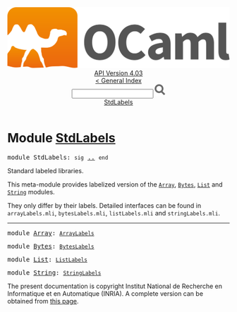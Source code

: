 <!-- ((! set title API !)) ((! set documentation !)) ((! set api !)) ((! set nobreadcrumb !)) -->
<div class="api"><header><nav class="toc brand"><a class="brand" href="https://ocaml.org/"><img src="colour-logo-gray.svg" class="svg" alt="OCaml"></a></nav><nav class="toc"><div class="toc_version"><a href="/docs" id="version-select">API Version 4.03</a></div><a href="index.html">&lt; General Index</a><div class="api_search"><input type="text" name="apisearch" id="api_search" oninput="mySearch(false);" onkeypress="this.oninput();" onclick="this.oninput();" onpaste="this.oninput();">
<img src="search_icon.svg" alt="Search" class="svg" onclick="mySearch(false)"></div>
<div id="search_results"></div><div class="toc_title"><a href="#top">StdLabels</a></div><ul></ul></nav></header>

<h1>Module <a href="type_StdLabels.html">StdLabels</a></h1>

<pre><span class="keyword">module</span> StdLabels: <code class="code"><span class="keyword">sig</span></code> <a href="StdLabels.html">..</a> <code class="code"><span class="keyword">end</span></code></pre><div class="info module top">
Standard labeled libraries.
<p>

   This meta-module provides labelized version of the <a href="Array.html"><code class="code"><span class="constructor">Array</span></code></a>,
   <a href="Bytes.html"><code class="code"><span class="constructor">Bytes</span></code></a>, <a href="List.html"><code class="code"><span class="constructor">List</span></code></a> and <a href="String.html"><code class="code"><span class="constructor">String</span></code></a> modules.
</p><p>

   They only differ by their labels. Detailed interfaces can be found
   in <code class="code">arrayLabels.mli</code>, <code class="code">bytesLabels.mli</code>, <code class="code">listLabels.mli</code>
   and <code class="code">stringLabels.mli</code>.<br>
</p></div>
<hr width="100%">

<pre><span class="keyword">module</span> <a href="StdLabels.Array.html">Array</a>: <code class="type"><a href="ArrayLabels.html">ArrayLabels</a></code></pre>
<pre><span class="keyword">module</span> <a href="StdLabels.Bytes.html">Bytes</a>: <code class="type"><a href="BytesLabels.html">BytesLabels</a></code></pre>
<pre><span class="keyword">module</span> <a href="StdLabels.List.html">List</a>: <code class="type"><a href="ListLabels.html">ListLabels</a></code></pre>
<pre><span class="keyword">module</span> <a href="StdLabels.String.html">String</a>: <code class="type"><a href="StringLabels.html">StringLabels</a></code></pre><div class="copyright">The present documentation is copyright Institut National de Recherche en Informatique et en Automatique (INRIA). A complete version can be obtained from <a href="http://caml.inria.fr/pub/docs/manual-ocaml/">this page</a>.</div></div>